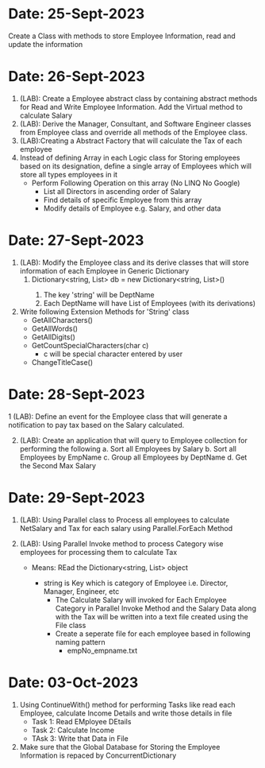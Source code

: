 # Date: 25-Sept-2023
Create a Class with methods to store Employee Information, read and update the information

# Date: 26-Sept-2023

1.	(LAB): Create a Employee abstract class by containing abstract methods for Read and Write Employee Information. Add the Virtual method to calculate Salary
2.	(LAB): Derive the Manager, Consultant, and Software Engineer classes from Employee class and override all methods of the Employee class.
3. (LAB):Creating a Abstract Factory that will calculate the Tax of each employee
4. Instead of defining Array in each Logic class for Storing employees based on its designation, define a single array of Employees which will store all types employees in it 
	- Perform Following Operation on this array (No LINQ No Google)
		- List all Directors in ascending order of Salary
		- Find details of specific Employee from this array	
		- Modify details of Employee e.g. Salary, and other data
		
# Date: 27-Sept-2023

1.	(LAB): Modify the Employee class and its derive classes that will store information of each Employee in Generic Dictionary
	1.	Dictionary<string, List<Employee>> db = new Dictionary<string, List<Employee>>()
		1.	The key 'string' will be DeptName
		1. Each DeptName will have List of Employees (with its derivations) 
2. Write following Extension Methods for 'String' class
	- GetAllCharacters()
	- GetAllWords()
	- GetAllDigits()
	- GetCountSpecialCharacters(char c)
		- c will be special character entered by user
	- ChangeTitleCase()  
		
# Date: 28-Sept-2023

1	(LAB): Define an event for the Employee class that will generate a notification to pay tax based on the Salary calculated. 

2.	(LAB): Create an application that will query to Employee collection for performing the following
a.	Sort all Employees by Salary
b.	Sort all Employees by EmpName
c.	Group all Employees by DeptName
d.	Get the Second Max Salary


# Date: 29-Sept-2023

1.	(LAB): Using Parallel class to Process all employees to calculate NetSalary and Tax for each salary using Parallel.ForEach Method

2.	(LAB): Using Parallel Invoke method to process Category wise employees for processing them to  calculate Tax 
	- Means: REad the Dictionary<string, List<Employee>> object
		-  string is Key which is category of Employee i.e. Director, Manager, Engineer, etc
			- The Calculate Salary will invoked for Each Employee Category in Parallel Invoke Method and the Salary Data along with the Tax will be written into a text file created using the File class
			- Create a seperate file for each employee based in following naming pattern 
				- empNo_empname.txt

# Date: 03-Oct-2023

1. Using ContinueWith() method for performing Tasks like read each Employee, calculate Income Details and write those details in file
	- Task 1: Read EMployee DEtails
	- Task 2: Calculate Income
	- TAsk 3: Write that Data in File
2. Make sure that the Global Database for Storing the Employee Information is repaced by ConcurrentDictionary
